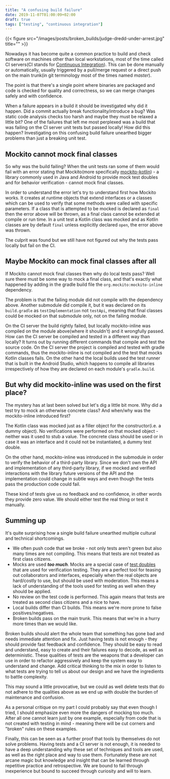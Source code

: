 ```yaml
---
title: "A confusing build failure"
date: 2019-11-07T01:00:09+02:00
draft: true
tags: ["testing", "continuous integration"]
---
```


{{< figure src="/images/posts/broken_builds/judge-dredd-under-arrest.jpg" title="" >}}

Nowadays it has become quite a common practice to build and check software on machines other than local workstations, most of the time called CI servers(CI stands for [Continuous Integration](https://martinfowler.com/articles/continuousIntegration.html)). This can be done manually or automatically, usually triggered by a pull/merge request or a direct push on the main trunk(in git terminology most of the times named *master*).

The point is that there's a single point where binaries are packaged and code is checked for quality and correctness, so we can merge changes safely and with confidence. 

When a failure appears in a build it should be investigated why did it happen. Did a commit actually break functionality/introduce a bug? Was static code analysis checks too harsh and maybe they must be relaxed a little bit? One of the failures that left me most perplexed was a build that was failing on the CI server unit tests but passed locally! How did this happen? Investigating on this confusing build failure unearthed bigger problems than just a breaking unit
test.

## Mockito cannot mock final classes

So why was the build failing? When the unit tests ran some of them would fail with an error stating that Mockito(more specifically [mockito-kotlin](https://github.com/nhaarman/mockito-kotlin)) - a library commonly used in Java and Android to provide mock test doubles and for behavior verification - cannot mock final classes.

In order to understand the error let's try to understand first how Mockito works. It creates at runtime objects that extend interfaces or a classes which can be used to verify that some methods were called with specific parameters. If a class that is attempted to be mocked is declared as `final` then the error above will be thrown, as a final class cannot be extended at compile or run time. In a unit test a Kotlin class was mocked and as Kotlin classes are by default
`final` unless explicitly declared `open`, the error above was thrown.

The culprit was found but we still have not figured out why the tests pass locally but fail on the CI. 

## Maybe Mockito can mock final classes after all

If Mockito cannot mock final classes then why do local tests pass? Well sure there must be some way to mock a final class, and that's exactly what happened by adding in the gradle build file the `org.mockito:mockito-inline` dependency. 

The problem is that the failing module did not compile with the dependency above. Another submodule did compile it, but it was declared on its `build.gradle` as `testImplementation` not `testApi`, meaning that final classes could be mocked on that submodule only, not on the failing module.

On the CI server the build rightly failed, but locally mockito-inline was compiled on the module above(where it shouldn't) and it wrongfully passed. How can the CI server be compiled and tested in a different way than locally? It turns out by running different commands that compile and test the source code. On the CI server the project is compiled and tested with gradle commands, thus the mockito-inline is not compiled and the test that mocks Kotlin classes fails. On the other hand the
local builds used the test runner that is built in the Android Studio, which happens to compile all libraries irrespectively of how they are declared on each module's `gradle.build`.

## But why did mockito-inline was used on the first place?

The mystery has at last been solved but let's dig a little bit more. Why did a test try to mock an otherwise concrete class? And when/why was the mockito-inline introduced first?

The Kotlin class was mocked just as a filler object for the constructor(i.e. a dummy object). No verifications were performed on that mocked object - neither was it used to stub a value. The concrete class should be used or in case it was an interface and it could not be instantiated, a dummy test double.

On the other hand, mockito-inline was introduced in the submodule in order to verify the behavior of a third-party library. Since we don't own the API and implementation of any third-party library, if we mocked and verified interactions with the library future versions of the API and the implementation could change in subtle ways and even though the tests pass the production code
could fail.

These kind of tests give us no feedback and no confidence, in other words they provide zero value. We should either test the real thing or test it manually.

## Summing up

It's quite surprising how a single build failure unearthed multiple cultural and technical shortcomings. 

 * We often push code that we broke - not only tests aren't green but also many times are not compiling. This means that tests are not treated as first class citizens.
* Mocks are used ***too much***. Mocks are a special case of [test doubles](https://martinfowler.com/articles/mocksArentStubs.html) that are used for verification testing. They are a perfect tool for teasing out collaborators and interfaces, especially when the real objects are hard/costly to use, but should be used with moderation. This means a lack of understanding of the tools used for testing as well when they should be applied. 
* No review on the test code is performed. This again means that tests are treated as second class citizens and a nice to have.
* Local builds differ than CI builds. This means we're more prone to false positives/negatives.
* Broken builds pass on the main trunk. This means that we're in a hurry more times than we would like.

Broken builds should alert the whole team that something has gone bad and needs immediate attention and fix. Just having tests is not enough - they should provide fast feedback and confidence. They should be easy to read and understand, easy to create and their failures easy to decode, as well as deterministic. These qualities of tests are the weapons that a developer can use in order to refactor aggressively and keep the system easy to understand and change. Add
critical thinking to the mix in order to listen to what tests are trying to tell us about our design and we have the ingredients to battle complexity. 

This may sound a little provocative, but we could as well delete tests that do not adhere to the qualities above as we end up with double the burden of maintenance and confusion.

As a personal critique on my part I could probably say that even though I tried, I should emphasize even more the dangers of mocking too much. After all one cannot learn just by one example, especially from code that is not created with testing in mind - meaning there will be cut corners and "broken" rules on these examples.

Finally, this can be seen as a further proof that tools by themselves do not solve problems. Having tests and a CI server is not enough, it is needed to have a deep understanding why these set of techniques and tools are used, as well as the right place and way to use them. Fortunately these are not arcane magic but knowledge and insight that can be learned through repetitive practice and retrospective. We are bound to fail through inexperience but bound to succeed through
curiosity and will to learn.
